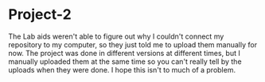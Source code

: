 # Project-2
The Lab aids weren't able to figure out why I couldn't connect my repository to my computer, so they just told me to upload them manually for now.
The project was done in different versions at different times, but I manually uploaded them at the same time so you can't really tell by the uploads
when they were done. I hope this isn't to much of a problem.
